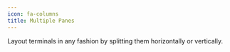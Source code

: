 ```yaml
---
icon: fa-columns
title: Multiple Panes
---
```

Layout terminals in any fashion by splitting them horizontally or vertically.